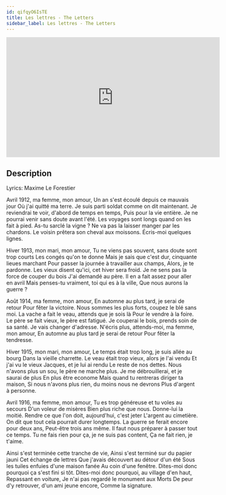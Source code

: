 ```yaml
---
id: qifqyO6IsTE
title: Les lettres - The Letters
sidebar_label: Les lettres - The Letters
---
```


<iframe
  width="560"
  height="315"
  src="https://www.youtube.com/embed/qifqyO6IsTE"
  title="YouTube video player"
  frameborder="0"
  allow="accelerometer; autoplay; clipboard-write; encrypted-media; gyroscope; picture-in-picture; web-share"
  referrerpolicy="strict-origin-when-cross-origin"
  allowfullscreen
></iframe>

## Description

Lyrics: Maxime Le Forestier

Avril 1912, ma femme, mon amour,
Un an s'est écoulé depuis ce mauvais jour
Où j'ai quitté ma terre.
Je suis parti soldat comme on dit maintenant.
Je reviendrai te voir, d'abord de temps en temps,
Puis pour la vie entière.
Je ne pourrai venir sans doute avant l'été.
Les voyages sont longs quand on les fait à pied.
As-tu sarclé la vigne ?
Ne va pas la laisser manger par les chardons.
Le voisin prêtera son cheval aux moissons.
Écris-moi quelques lignes.

Hiver 1913, mon mari, mon amour,
Tu ne viens pas souvent, sans doute sont trop courts
Les congés qu'on te donne
Mais je sais que c'est dur, cinquante lieues marchant
Pour passer la journée à travailler aux champs,
Alors, je te pardonne.
Les vieux disent qu'ici, cet hiver sera froid.
Je ne sens pas la force de couper du bois
J'ai demandé au père.
Il en a fait assez pour aller en avril
Mais penses-tu vraiment, toi qui es à la ville,
Que nous aurons la guerre ?

Août 1914, ma femme, mon amour,
En automne au plus tard, je serai de retour
Pour fêter la victoire.
Nous sommes les plus forts, coupez le blé sans moi.
La vache a fait le veau, attends que je sois là
Pour le vendre à la foire.
Le père se fait vieux, le père est fatigué.
Je couperai le bois, prends soin de sa santé.
Je vais changer d'adresse.
N'écris plus, attends-moi, ma femme, mon amour,
En automne au plus tard je serai de retour
Pour fêter la tendresse.

Hiver 1915, mon mari, mon amour,
Le temps était trop long, je suis allée au bourg
Dans la vieille charrette.
Le veau était trop vieux, alors je l'ai vendu
Et j'ai vu le vieux Jacques, et je lui ai rendu
Le reste de nos dettes.
Nous n'avons plus un sou, le père ne marche plus.
Je me débrouillerai, et je saurai de plus
En plus être econome
Mais quand tu rentreras diriger ta maison,
Si nous n'avons plus rien, du moins nous ne devrons
Plus d'argent à personne.

Avril 1916, ma femme, mon amour,
Tu es trop généreuse et tu voles au secours
D'un voleur de misères
Bien plus riche que nous. Donne-lui la moitié.
Rendre ce que l'on doit, aujourd'hui, c'est jeter
L'argent au cimetière.
On dit que tout cela pourrait durer longtemps.
La guerre se ferait encore pour deux ans,
Peut-être trois ans même.
Il faut nous préparer à passer tout ce temps.
Tu ne fais rien pour ça, je ne suis pas content,
Ça ne fait rien, je t'aime.

Ainsi s'est terminée cette tranche de vie,
Ainsi s'est terminé sur du papier jauni
Cet échange de lettres
Que j'avais découvert au détour d'un été
Sous les tuiles enfuies d'une maison fanée
Au coin d'une fenêtre.
Dites-moi donc pourquoi ça s'est fini si tôt.
Dites-moi donc pourquoi, au village d'en haut,
Repassant en voiture,
Je n'ai pas regardé le monument aux Morts
De peur d'y retrouver, d'un ami jeune encore,
Comme la signature.
